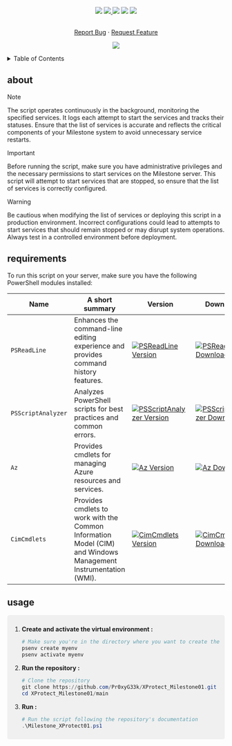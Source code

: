 <!--   my-icons -->
<p align="center">
</a>
    <a href="https://github.com/Pr0xyG33k/Milestone_XProtect/"><img src="https://img.shields.io/badge/status-writing-yellowgreen.svg?style=for-the-badge"></a>
    <a href="https://github.com/Pr0xyG33k/Milestone_XProtect/graphs/contributors"><img src="https://img.shields.io/github/contributors/Pr0xyG33k/Milestone_XProtect?style=for-the-badge">
    <a href="https://github.com/Pr0xyG33k/Milestone_XProtect/stargazers"><img src="https://img.shields.io/github/stars/Pr0xyG33k/Milestone_XProtect?style=for-the-badge"></a>
    <a href="https://github.com/Pr0xyG33k/Milestone_XProtect/network/members"><img src="https://img.shields.io/github/forks/Pr0xyG33k/Milestone_XProtect.svg?style=for-the-badge"></a>
    <a href="https://github.com/Pr0xyG33k/Milestone_XProtect/issues"><img src="https://img.shields.io/github/issues/Pr0xyG33k/Milestone_XProtect.svg?style=for-the-badge"></a>
</p>

<!-- PROJECT LOGO -->
  <p align="center">
    <br />
    <a href="https://github.com/Pr0xyG33k/Milestone_XProtect/issues">Report Bug</a>
    ·
    <a href="https://github.com/Pr0xyG33k/Milestone_XProtect/pulls">Request Feature</a>
  </p>
</div>

<!--   my-ticker -->
<p align="center">
<img src="https://capsule-render.vercel.app/api?type=waving&color=gradient&height=200&section=header&text=Service%20Management&fontSize=60&fontAlignY=35&animation=twinkling&fontColor=gradient" />
</p>

<!-- TABLE OF CONTENTS -->
<details>
  <summary>Table of Contents</summary>
  <ol>
    <li><a href="#about">about</a></li>
    <li><a href="#usage">usage</a></li>
  </ol>
</details>

<!-- ABOUT -->
<h2>about</h2>
<div align="center">
</div>

> [!NOTE]  
> The script operates continuously in the background, monitoring the specified services. It logs each attempt to start the services and tracks their statuses. Ensure that the list of services is accurate and reflects the critical components of your Milestone system to avoid unnecessary service restarts.

> [!IMPORTANT]  
> Before running the script, make sure you have administrative privileges and the necessary permissions to start services on the Milestone server. This script will attempt to start services that are stopped, so ensure that the list of services is correctly configured.

> [!WARNING]  
> Be cautious when modifying the list of services or deploying this script in a production environment. Incorrect configurations could lead to attempts to start services that should remain stopped or may disrupt system operations. Always test in a controlled environment before deployment.

<!-- REQUIREMENTS -->
<h2>requirements</h2>
<div align="center">
</div>
<div align="center">
</div>

<!-- Necessary installations -->
To run this script on your server, make sure you have the following PowerShell modules installed:

| Name                      | A short summary                                                                                                  | Version | Downloads |
| ------------------------- | --------------------------------------------------------------------------------------------------------------- | ------- | --------- |
| `PSReadLine`              | Enhances the command-line editing experience and provides command history features.                           | [![PSReadLine Version](https://img.shields.io/badge/Version-2.1.0-blue?link=https://www.powershellgallery.com/packages/PSReadLine/2.1.0&label=powershell)](https://www.powershellgallery.com/packages/PSReadLine/2.1.0) | [![PSReadLine Downloads](https://img.shields.io/badge/Downloads-5678-brightgreen?link=https://www.powershellgallery.com/packages/PSReadLine)](https://www.powershellgallery.com/packages/PSReadLine) |
| `PSScriptAnalyzer`        | Analyzes PowerShell scripts for best practices and common errors.                                               | [![PSScriptAnalyzer Version](https://img.shields.io/badge/Version-1.18.1-blue?link=https://www.powershellgallery.com/packages/PSScriptAnalyzer/1.18.1&label=powershell)](https://www.powershellgallery.com/packages/PSScriptAnalyzer/1.18.1) | [![PSScriptAnalyzer Downloads](https://img.shields.io/badge/Downloads-2345-brightgreen?link=https://www.powershellgallery.com/packages/PSScriptAnalyzer)](https://www.powershellgallery.com/packages/PSScriptAnalyzer) |
| `Az`                      | Provides cmdlets for managing Azure resources and services.                                                     | [![Az Version](https://img.shields.io/badge/Version-10.10.0-blue?link=https://www.powershellgallery.com/packages/Az/10.10.0&label=powershell)](https://www.powershellgallery.com/packages/Az/10.10.0) | [![Az Downloads](https://img.shields.io/badge/Downloads-6789-brightgreen?link=https://www.powershellgallery.com/packages/Az)](https://www.powershellgallery.com/packages/Az) |
| `CimCmdlets`              | Provides cmdlets to work with the Common Information Model (CIM) and Windows Management Instrumentation (WMI). | [![CimCmdlets Version](https://img.shields.io/badge/Version-1.9.0-blue?link=https://www.powershellgallery.com/packages/CimCmdlets/1.9.0&label=powershell)](https://www.powershellgallery.com/packages/CimCmdlets/1.9.0) | [![CimCmdlets Downloads](https://img.shields.io/badge/Downloads-3456-brightgreen?link=https://www.powershellgallery.com/packages/CimCmdlets)](https://www.powershellgallery.com/packages/CimCmdlets) |

<!-- USAGE -->
<h2>usage</h2>
<div align="center">
</div>
<div align="center">
</div>
<div style="border-radius: 5px; background-color: #f0f0f0; padding: 10px;">

1. **Create and activate the virtual environment :**
   ```powershell
   # Make sure you're in the directory where you want to create the virtual environment
   psenv create myenv
   psenv activate myenv
   ```

2. **Run the repository :**
    ```powershell
    # Clone the repository
    git clone https://github.com/Pr0xyG33k/XProtect_Milestone01.git
    cd XProtect_Milestone01/main
    ```
    
3. **Run :** 
    ```powershell
    # Run the script following the repository's documentation
    .\Milestone_XProtect01.ps1
    ```
